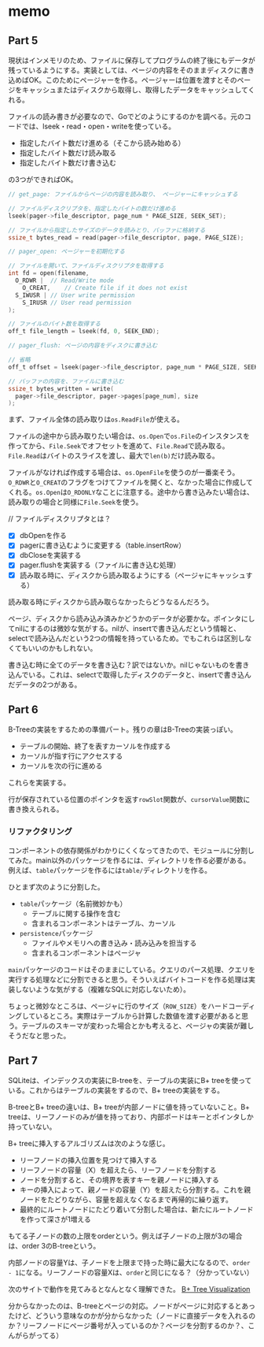 # memo

## Part 5

現状はインメモリのため、ファイルに保存してプログラムの終了後にもデータが残っているようにする。実装としては、ページの内容をそのままディスクに書き込めばOK。このためにページャーを作る。ページャーは位置を渡すとそのページをキャッシュまたはディスクから取得し、取得したデータをキャッシュしてくれる。

ファイルの読み書きが必要なので、Goでどのようにするのかを調べる。元のコードでは、lseek・read・open・writeを使っている。

- 指定したバイト数だけ進める（そこから読み始める）
- 指定したバイト数だけ読み取る
- 指定したバイト数だけ書き込む

の3つができればOK。

```c
// get_page: ファイルからページの内容を読み取り、 ページャーにキャッシュする

// ファイルディスクリプタを、指定したバイトの数だけ進める
lseek(pager->file_descriptor, page_num * PAGE_SIZE, SEEK_SET);

// ファイルから指定したサイズのデータを読みとり、バッファに格納する
ssize_t bytes_read = read(pager->file_descriptor, page, PAGE_SIZE);

// pager_open: ページャーを初期化する

// ファイルを開いて、ファイルディスクリプタを取得する
int fd = open(filename,
  O_RDWR | 	// Read/Write mode
    O_CREAT,	// Create file if it does not exist
  S_IWUSR |	// User write permission
    S_IRUSR	// User read permission
);

// ファイルのバイト数を取得する
off_t file_length = lseek(fd, 0, SEEK_END);

// pager_flush: ページの内容をディスクに書き込む

// 省略
off_t offset = lseek(pager->file_descriptor, page_num * PAGE_SIZE, SEEK_SET);

// バッファの内容を、ファイルに書き込む
ssize_t bytes_written = write(
  pager->file_descriptor, pager->pages[page_num], size
);
```

まず、ファイル全体の読み取りは`os.ReadFile`が使える。

ファイルの途中から読み取りたい場合は、`os.Open`で`os.File`のインスタンスを作ってから、`File.Seek`でオフセットを進めて、`File.Read`で読み取る。`File.Read`はバイトのスライスを渡し、最大で`len(b)`だけ読み取る。

ファイルがなければ作成する場合は、`os.OpenFile`を使うのが一番楽そう。`O_RDWR`と`O_CREAT`のフラグをつけてファイルを開くと、なかった場合に作成してくれる。`os.Open`は`O_RDONLY`なことに注意する。途中から書き込みたい場合は、読み取りの場合と同様に`File.Seek`を使う。

// ファイルディスクリプタとは？

- [x] dbOpenを作る
- [x] pagerに書き込むように変更する（table.insertRow）
- [x] dbCloseを実装する
- [x] pager.flushを実装する（ファイルに書き込む処理）
- [x] 読み取る時に、ディスクから読み取るようにする（ページャにキャッシュする）

読み取る時にディスクから読み取らなかったらどうなるんだろう。

ページ、ディスクから読み込み済みかどうかのデータが必要かな。ポインタにしてnilにするのは微妙な気がする。nilが、insertで書き込んだという情報と、selectで読み込んだという2つの情報を持っているため。でもこれらは区別しなくてもいいのかもしれない。

書き込む時に全てのデータを書き込む？訳ではないか。nilじゃないものを書き込んでいる。これは、selectで取得したディスクのデータと、insertで書き込んだデータの2つがある。

## Part 6

B-Treeの実装をするための準備パート。残りの章はB-Treeの実装っぽい。

- テーブルの開始、終了を表すカーソルを作成する
- カーソルが指す行にアクセスする
- カーソルを次の行に進める

これらを実装する。

行が保存されている位置のポインタを返す`rowSlot`関数が、`cursorValue`関数に書き換えられる。

### リファクタリング

コンポーネントの依存関係がわかりにくくなってきたので、モジュールに分割してみた。main以外のパッケージを作るには、ディレクトリを作る必要がある。例えば、`table`パッケージを作るには`table/`ディレクトリを作る。

ひとまず次のように分割した。

- `table`パッケージ（名前微妙かも）
  - テーブルに関する操作を含む
  - 含まれるコンポーネントはテーブル、カーソル
- `persistence`パッケージ
  - ファイルやメモリへの書き込み・読み込みを担当する
  - 含まれるコンポーネントはページャ

`main`パッケージのコードはそのままにしている。クエリのパース処理、クエリを実行する処理などに分割できると思う。そういえばバイトコードを作る処理は実装しないような気がする（複雑なSQLに対応しないため）。

ちょっと微妙なところは、ページャに行のサイズ（`ROW_SIZE`）をハードコーディングしているところ。実際はテーブルから計算した数値を渡す必要があると思う。テーブルのスキーマが変わった場合とかも考えると、ページャの実装が難しそうだなと思った。

## Part 7

SQLiteは、インデックスの実装にB-treeを、テーブルの実装にB+ treeを使っている。これからはテーブルの実装をするので、B+ treeの実装をする。

B-treeとB+ treeの違いは、B+ treeが内部ノードに値を持っていないこと。B+ treeは、リーフノードのみが値を持っており、内部ポードはキーとポインタしか持っていない。

B+ treeに挿入するアルゴリズムは次のような感じ。

- リーフノードの挿入位置を見つけて挿入する
- リーフノードの容量（X）を超えたら、リーフノードを分割する
- ノードを分割すると、その境界を表すキーを親ノードに挿入する
- キーの挿入によって、親ノードの容量（Y）を超えたら分割する。これを親ノードをたどりながら、容量を超えなくなるまで再帰的に繰り返す。
- 最終的にルートノードにたどり着いて分割した場合は、新たにルートノードを作って深さが1増える

もてる子ノードの数の上限をorderという。例えば子ノードの上限が3の場合は、order 3のB-treeという。

内部ノードの容量Yは、子ノードを上限まで持った時に最大になるので、`order - 1`になる。リーフノードの容量Xは、`order`と同じになる？（分かっていない）

次のサイトで動作を見てみるとなんとなく理解できた。 [B+ Tree Visualization](https://www.cs.usfca.edu/~galles/visualization/BPlusTree.html)

分からなかったのは、B-treeとページの対応。ノードがページに対応するとあったけど、どういう意味なのかが分からなかった（ノードに直接データを入れるのか？リーフノードにページ番号が入っているのか？ページを分割するのか？、こんがらがってる）
